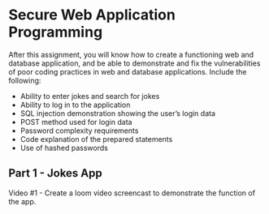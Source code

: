 # Secure Web Application Programming

After this assignment, you will know how to create a functioning web and database application, and be able to demonstrate and fix the vulnerabilities of poor coding practices in web and database applications. Include the following:

* Ability to enter jokes and search for jokes
* Ability to log in to the application
* SQL injection demonstration showing the user’s login data
* POST method used for login data
* Password complexity requirements
* Code explanation of the prepared statements
* Use of hashed passwords


## Part 1 - Jokes App
Video #1 - Create a loom video screencast to demonstrate the function of the app.
